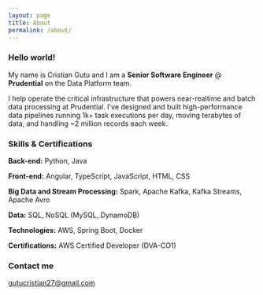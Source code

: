 ```yaml
---
layout: page
title: About
permalink: /about/
---
```


### Hello world! 

My name is Cristian Gutu and I am a **Senior Software Engineer** @ **Prudential** on the Data Platform team.

I help operate the critical infrastructure that powers near-realtime and batch data processing at Prudential. I've designed and built high-performance data pipelines running 1k+ task executions per day, moving terabytes of data, and handling ~2 million records each week.

### Skills & Certifications

**Back-end:** Python, Java

**Front-end:** Angular, TypeScript, JavaScript, HTML, CSS

**Big Data and Stream Processing:** Spark, Apache Kafka, Kafka Streams, Apache Avro

**Data:** SQL, NoSQL (MySQL, DynamoDB)

**Technologies:** AWS, Spring Boot, Docker

**Certifications:** AWS Certified Developer (DVA-CO1)

### Contact me

[gutucristian27@gmail.com](mailto:gutucristian27@gmail.com)

